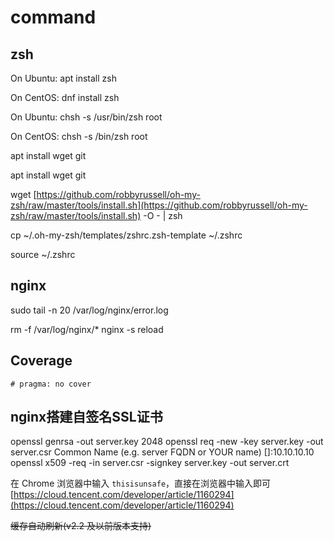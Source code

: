# command

## zsh

On Ubuntu: apt install zsh

On CentOS: dnf install zsh

On Ubuntu: chsh -s /usr/bin/zsh root

On CentOS: chsh -s /bin/zsh root

apt install wget git

apt install wget git

wget [https://github.com/robbyrussell/oh-my-zsh/raw/master/tools/install.sh](https://github.com/robbyrussell/oh-my-zsh/raw/master/tools/install.sh) -O - \| zsh

cp ~/.oh-my-zsh/templates/zshrc.zsh-template ~/.zshrc

source ~/.zshrc

## nginx

sudo tail -n 20 /var/log/nginx/error.log

rm -f /var/log/nginx/\* nginx -s reload

## Coverage

`# pragma: no cover`

## nginx搭建自签名SSL证书

openssl genrsa -out server.key 2048 openssl req -new -key server.key -out server.csr Common Name \(e.g. server FQDN or YOUR name\) \[\]:10.10.10.10 openssl x509 -req -in server.csr -signkey server.key -out server.crt

在 Chrome 浏览器中输入 `thisisunsafe`，直接在浏览器中输入即可 [https://cloud.tencent.com/developer/article/1160294](https://cloud.tencent.com/developer/article/1160294)

~~缓存自动刷新\(v2.2 及以前版本支持\)~~

